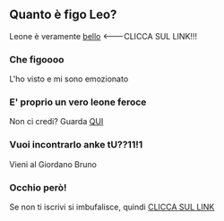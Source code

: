 ## Quanto è figo Leo?

Leone è veramente [bello](https://www.youtube.com/channel/UCXa-g17I9CbhIxNvcV7Q67A) <---CLICCA SUL LINK!!!

### Che figoooo

L'ho visto e mi sono emozionato

### E' proprio un vero leone feroce

Non ci credi? Guarda [QUI](https://imgur.com/gallery/eDAN2Vj)

### Vuoi incontrarlo anke tU??11!1

Vieni al Giordano Bruno

### Occhio però!

Se non ti iscrivi si imbufalisce, quindi [CLICCA SUL LINK](https://www.youtube.com/user/FedezChanneL)
